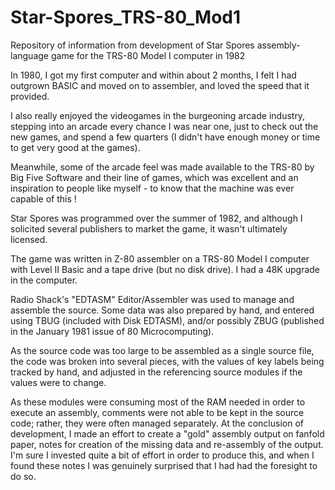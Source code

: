 # Star-Spores_TRS-80_Mod1
Repository of information from development of Star Spores assembly-language game for the TRS-80 Model I computer in 1982

In 1980, I got my first computer and within about 2 months, I felt I had
outgrown BASIC and moved on to assembler, and loved the speed that it
provided.

I also really enjoyed the videogames in the burgeoning arcade industry,
stepping into an arcade every chance I was near one, just to check out
the new games, and spend a few quarters (I didn't have enough money or
time to get very good at the games).

Meanwhile, some of the arcade feel was made available to the TRS-80
by Big Five Software and their line of games, which was excellent and
an inspiration to people like myself - to know that the machine was ever
capable of this !

Star Spores was programmed over the summer of 1982, and although I
solicited several publishers to market the game, it wasn't ultimately
licensed.

The game was written in Z-80 assembler on a TRS-80 Model I computer with
Level II Basic and a tape drive (but no disk drive).  I had a 48K upgrade
in the computer.

Radio Shack's "EDTASM" Editor/Assembler was used to manage and
assemble the source.  Some data was also prepared by hand, and entered
using TBUG (included with Disk EDTASM), and/or possibly ZBUG (published
in the January 1981 issue of 80 Microcomputing).

As the source code was too large to be assembled as a single source file,
the code was broken into several pieces, with the values of key labels
being tracked by hand, and adjusted in the referencing source modules if
the values were to change.

As these modules were consuming most of the RAM needed in order to
execute an assembly, comments were not able to be kept in the source
code; rather, they were often managed separately. At the conclusion of
development, I made an effort to create a "gold" assembly output on
fanfold paper, notes for creation of the missing data and re-assembly
of the output.  I'm sure I invested quite a bit of effort in order to
produce this, and when I found these notes I was genuinely surprised
that I had had the foresight to do so.

